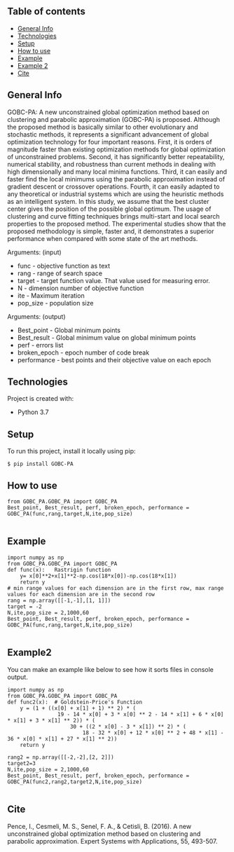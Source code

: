 ## Table of contents
* [General Info](#general-info)
* [Technologies](#technologies)
* [Setup](#setup)
* [How to use](#how-to-use)
* [Example](#Example)
* [Example 2](#Example2)
* [Cite](#Cite)

## General Info
GOBC-PA: A new unconstrained global optimization method based on clustering and parabolic approximation
 (GOBC-PA) is proposed. Although the proposed method is basically similar to other
 evolutionary and stochastic methods, it represents a significant advancement of global optimization
 technology for four important reasons. First, it is orders of magnitude faster than existing optimization
 methods for global optimization of unconstrained problems. Second, it has significantly better repeatability,
 numerical stability, and robustness than current methods in dealing with high dimensionally
 and many local minima functions. Third, it can easily and faster find the local minimums using the
 parabolic approximation instead of gradient descent or crossover operations. Fourth, it can easily
 adapted to any theoretical or industrial systems which are using the heuristic methods as an intelligent
 system. In this study, we assume that the best cluster center gives the
 position of the possible global optimum. The usage of clustering and curve fitting techniques brings
 multi-start and local search properties to the proposed method. The experimental studies show that
 the proposed methodology is simple, faster and, it demonstrates a superior performance
 when compared with some state of the art methods.

Arguments: (input)
* func         - objective function as text
* rang         - range of search space
* target       - target function value. That value used for measuring error.
* N            - dimension number of objective function
* ite          - Maximum iteration
* pop_size     - population size
 
 
Arguments: (output)
* Best_point   - Global minimum points
* Best_result  - Global minimum value on global minimum points
* perf         - errors list
* broken_epoch - epoch number of code break
* performance  - best points and their objective value on each epoch
	
## Technologies
Project is created with:
* Python 3.7
	
## Setup
To run this project, install it locally using pip:

```
$ pip install GOBC-PA
```

## How to use

```
from GOBC_PA.GOBC_PA import GOBC_PA
Best_point, Best_result, perf, broken_epoch, performance = GOBC_PA(func,rang,target,N,ite,pop_size)
 
```

## Example

```
import numpy as np
from GOBC_PA.GOBC_PA import GOBC_PA
def func(x):   Rastrigin function
    y= x[0]**2+x[1]**2-np.cos(18*x[0])-np.cos(18*x[1])
    return y
# min range values for each dimension are in the first row, max range values for each dimension are in the second row
rang = np.array([[-1,-1],[1, 1]])
target = -2
N,ite,pop_size = 2,1000,60
Best_point, Best_result, perf, broken_epoch, performance = GOBC_PA(func,rang,target,N,ite,pop_size)
 
```

## Example2

You can make an example like below to see how it sorts files in console output.

```
import numpy as np
from GOBC_PA.GOBC_PA import GOBC_PA
def func2(x):  # Goldstein-Price's Function
    y = (1 + ((x[0] + x[1] + 1) ** 2) * (
                19 - 14 * x[0] + 3 * x[0] ** 2 - 14 * x[1] + 6 * x[0] * x[1] + 3 * x[1] ** 2)) * (
                    30 + ((2 * x[0] - 3 * x[1]) ** 2) * (
                        18 - 32 * x[0] + 12 * x[0] ** 2 + 48 * x[1] - 36 * x[0] * x[1] + 27 * x[1] ** 2))
    return y

rang2 = np.array([[-2,-2],[2, 2]])
target2=3
N,ite,pop_size = 2,1000,60
Best_point, Best_result, perf, broken_epoch, performance = GOBC_PA(func2,rang2,target2,N,ite,pop_size)
 
```

## Cite

Pence, I., Cesmeli, M. S., Senel, F. A., & Cetisli, B. (2016). A new unconstrained global optimization method based on clustering and parabolic approximation. Expert Systems with Applications, 55, 493-507.
